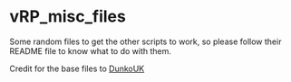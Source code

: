 # vRP_misc_files
Some random files to get the other scripts to work, so please follow their README file to know what to do with them.

Credit for the base files to [DunkoUK](https://github.com/DunkoUK/dunko_vrp)
